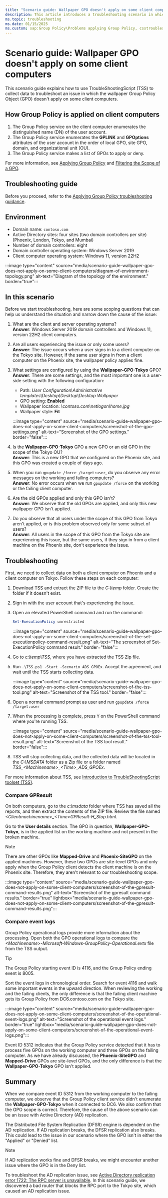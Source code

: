 ```yaml
---
title: "Scenario guide: Wallpaper GPO doesn't apply on some client computers"
description: This article introduces a troubleshooting scenario in which the Wallpaper GPO doesn't apply on some client computers.
ms.topic: troubleshooting
ms.date: 01/15/2025
ms.custom: sap:Group Policy\Problems applying Group Policy, csstroubleshoot
---
```

# Scenario guide: Wallpaper GPO doesn't apply on some client computers

This scenario guide explains how to use TroubleShootingScript (TSS) to collect data to troubleshoot an issue in which the wallpaper Group Policy Object (GPO) doesn't apply on some client computers.

## How Group Policy is applied on client computers

1. The Group Policy service on the client computer enumerates the distinguished name (DN) of the user account.
2. The Group Policy service enumerates the **GPLINK** and **GPOptions** attributes of the user account in the order of local GPO, site GPO, domain, and organizational unit (OU).
3. The Group Policy service makes a list of GPOs to apply or deny.

For more information, see [Applying Group Policy](/previous-versions/windows/desktop/policy/applying-group-policy) and [Filtering the Scope of a GPO](/previous-versions/windows/desktop/policy/filtering-the-scope-of-a-gpo).

## Troubleshooting guide

Before you proceed, refer to the [Applying Group Policy troubleshooting guidance](../../windows-server/group-policy/applying-group-policy-troubleshooting-guidance.md).

## Environment

- Domain name: `contoso.com`
- Active Directory sites: four sites (two domain controllers per site) (Phoenix, London, Tokyo, and Mumbai)
- Number of domain controllers: eight
- Domain controller operating system: Windows Server 2019
- Client computer operating system: Windows 11, version 22H2

:::image type="content" source="media/scenario-guide-wallpaper-gpo-does-not-apply-on-some-client-computers/diagram-of-environment-topology.png" alt-text="Diagram of the topology of the environment." border="true":::

## In this scenario

Before we start troubleshooting, here are some scoping questions that can help us understand the situation and narrow down the cause of the issue:

1. What are the client and server operating systems?  
   **Answer**: Windows Server 2019 domain controllers and Windows 11, version 22H2 client computers.

2. Are all users experiencing the issue or only some users?  
   **Answer**: The issue occurs when a user signs in to a client computer on the Tokyo site. However, if the same user signs in from a client computer on the Phoenix site, the wallpaper policy applies fine.

3. What settings are configured by using the **Wallpaper-GPO-Tokyo** GPO?  
   **Answer**: There are some settings, and the most important one is a user-side setting with the following configuration:

   - Path: *User Configuration\Administrative templates\Desktop\Desktop\Desktop Wallpaper*
   - GPO setting: **Enabled**
   - Wallpaper location: *\contoso.com\netlogon\home.jpg*
   - Wallpaper style: **Fit**

   :::image type="content" source="media/scenario-guide-wallpaper-gpo-does-not-apply-on-some-client-computers/screenshot-of-the-gpo-settings.png" alt-text="Screenshot of the GPO settings." border="false":::

4. Is the **Wallpaper-GPO-Tokyo** GPO a new GPO or an old GPO in the scope of the Tokyo OU?  
   **Answer**: This is a new GPO that we configured on the Phoenix site, and this GPO was created a couple of days ago.

5. When you run `gpupdate /force /target:user`, do you observe any error messages on the working and failing computers?  
   **Answer**: No error occurs when we run `gpupdate /force` on the working or the failing client computer.

6. Are the old GPOs applied and only this GPO isn't?  
   **Answer**: We observe that the old GPOs are applied, and only this new wallpaper GPO isn't applied.

7. Do you observe that all users under the scope of this GPO from Tokyo aren't applied, or is this problem observed only for some subset of users?  
   **Answer**: All users in the scope of this GPO from the Tokyo site are experiencing this issue, but the same users, if they sign in from a client machine on the Phoenix site, don't experience the issue.

## Troubleshooting

First, we need to collect data on both a client computer on Phoenix and a client computer on Tokyo. Follow these steps on each computer:

1. Download [TSS](https://aka.ms/gettss) and extract the ZIP file to the *C:\temp* folder. Create the folder if it doesn't exist.
2. Sign in with the user account that's experiencing the issue.
3. Open an elevated PowerShell command and run the command:

   ```powershell
   Set-ExecutionPolicy unrestricted
   ```

   :::image type="content" source="media/scenario-guide-wallpaper-gpo-does-not-apply-on-some-client-computers/screenshot-of-the-set-executionpolicy-command-result.png" alt-text="The screenshot of Set-ExecutionPolicy command result." border="false":::

4. Go to *c:\temp\TSS*, where you have extracted the TSS Zip file.
5. Run `.\TSS.ps1 -Start -Scenario ADS_GPOEx`. Accept the agreement, and wait until the TSS starts collecting data.

   :::image type="content" source="media/scenario-guide-wallpaper-gpo-does-not-apply-on-some-client-computers/screenshot-of-the-tss-tool.png" alt-text="Screenshot of the TSS tool." border="false":::

6. Open a normal command prompt as user and run `gpupdate /force /target:user`
7. When the processing is complete, press <kbd>Y</kbd> on the PowerShell command where you're running TSS.

   :::image type="content" source="media/scenario-guide-wallpaper-gpo-does-not-apply-on-some-client-computers/screenshot-of-the-tss-tool-result.png" alt-text="Screenshot of the TSS tool result." border="false":::

8. TSS will stop collecting data, and the collected data will be located in the *C:\MSDATA* folder as a Zip file or a folder named *TSS_\<Machinename\>_\<Time\>_ADS_GPOEx*.

For more information about TSS, see [Introduction to TroubleShootingScript toolset (TSS)](../windows-troubleshooters/introduction-to-troubleshootingscript-toolset-tss.md).

### Compare GPResult

On both computers, go to the *c:\msdata* folder where TSS has saved all the reports, and then extract the contents of the ZIP file. Review the file named *\<Clientmachinename\>_\<Time\>GPResult-H_Stop.html*.

Go to the **User details** section. The GPO in question, **Wallpaper-GPO-Tokyo**, is in the applied list on the working machine and not present in the broken machine.

> [!NOTE]
> There are other GPOs like **Mapped-Drive** and **Phoenix-SiteGPO** on the applied machines. However, these two GPOs are site-level GPOs and only apply when the Group Policy client detects the client machine is on the Phoenix site. Therefore, they aren't relevant to our troubleshooting scope.

:::image type="content" source="media/scenario-guide-wallpaper-gpo-does-not-apply-on-some-client-computers/screenshot-of-the-gpresult-command-results.png" alt-text="Screenshot of the gpresult command results." border="true" lightbox="media/scenario-guide-wallpaper-gpo-does-not-apply-on-some-client-computers/screenshot-of-the-gpresult-command-results.png":::

### Compare event logs

Group Policy operational logs provide more information about the processing. Open both the GPO operational logs to compare the *\<Machinename\>-Microsoft-Windows-GroupPolicy-Operational.evtx* file from the TSS output.

> [!TIP]
> The Group Policy starting event ID is 4116, and the Group Policy ending event is 8005.

Sort the event logs in chronological order. Search for event 4116 and walk some important events in the upward direction. When reviewing the working and the failing clients, the only difference is that the failing client machine gets its Group Policy from DC6.contoso.com on the Tokyo site.

:::image type="content" source="media/scenario-guide-wallpaper-gpo-does-not-apply-on-some-client-computers/screenshot-of-the-operational-event-logs.png" alt-text="Screenshot of the operational event logs." border="true" lightbox="media/scenario-guide-wallpaper-gpo-does-not-apply-on-some-client-computers/screenshot-of-the-operational-event-logs.png":::

Event ID 5312 indicates that the Group Policy service detected that it has to process five GPOs on the working computer and three GPOs on the failing computer. As we have already discussed, the **Phoenix-SiteGPO** and **Mapped-Drive** GPOs are site-level GPOs, and the only difference is that the **Wallpaper-GPO-Tokyo** GPO isn't applied.

## Summary

When we compare event ID 5312 from the working computer to the failing computer, we observe that the Group Policy client service didn't enumerate the **Wallpaper-GPO-Tokyo** when it connected to DC6. We also confirm that the GPO scope is correct. Therefore, the cause of the above scenario can be an issue with Active Directory (AD) replication.

The Distributed File System Replication (DFSR) engine is dependent on the AD replication. If AD replication breaks, the DFSR replication also breaks. This could lead to the issue in our scenario where the GPO isn't in either the "Applied" or "Denied" list.

> [!NOTE]
> If AD replication works fine and DFSR breaks, we might encounter another issue where the GPO is in the Deny list.  

To troubleshoot the AD replication issue, see [Active Directory replication error 1722: The RPC server is unavailable](../../windows-server/identity/replication-error-1722-rpc-server-unavailable.md). In this scenario guide, we discovered a bad router that blocks the RPC port to the Tokyo site, which caused an AD replication issue.
